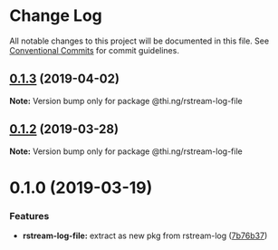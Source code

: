 # Change Log

All notable changes to this project will be documented in this file.
See [Conventional Commits](https://conventionalcommits.org) for commit guidelines.

## [0.1.3](https://github.com/thi-ng/umbrella/compare/@thi.ng/rstream-log-file@0.1.2...@thi.ng/rstream-log-file@0.1.3) (2019-04-02)

**Note:** Version bump only for package @thi.ng/rstream-log-file





## [0.1.2](https://github.com/thi-ng/umbrella/compare/@thi.ng/rstream-log-file@0.1.1...@thi.ng/rstream-log-file@0.1.2) (2019-03-28)

**Note:** Version bump only for package @thi.ng/rstream-log-file







# 0.1.0 (2019-03-19)


### Features

* **rstream-log-file:** extract as new pkg from rstream-log ([7b76b37](https://github.com/thi-ng/umbrella/commit/7b76b37))
